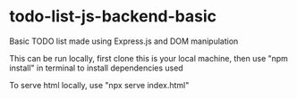 # todo-list-js-backend-basic
Basic TODO list made using Express.js and DOM manipulation  

This can be run locally, first clone this is your local machine, then use "npm install" in terminal to install dependencies used  

To serve html locally, use "npx serve index.html"
